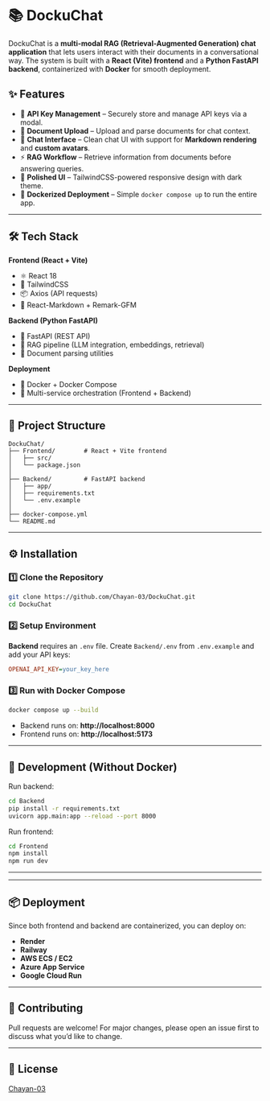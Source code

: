 # 📚 DockuChat  

DockuChat is a **multi-modal RAG (Retrieval-Augmented Generation) chat application** that lets users interact with their documents in a conversational way. The system is built with a **React (Vite) frontend** and a **Python FastAPI backend**, containerized with **Docker** for smooth deployment.  

## ✨ Features  

- 🔑 **API Key Management** – Securely store and manage API keys via a modal.  
- 📂 **Document Upload** – Upload and parse documents for chat context.  
- 💬 **Chat Interface** – Clean chat UI with support for **Markdown rendering** and **custom avatars**.  
- ⚡ **RAG Workflow** – Retrieve information from documents before answering queries.  
- 🎨 **Polished UI** – TailwindCSS-powered responsive design with dark theme.  
- 🐳 **Dockerized Deployment** – Simple `docker compose up` to run the entire app.  

---

## 🛠️ Tech Stack  

**Frontend (React + Vite)**  
- ⚛️ React 18  
- 🎨 TailwindCSS  
- 📦 Axios (API requests)  
- 📝 React-Markdown + Remark-GFM  

**Backend (Python FastAPI)**  
- 🚀 FastAPI (REST API)  
- 🧠 RAG pipeline (LLM integration, embeddings, retrieval)  
- 📄 Document parsing utilities  

**Deployment**  
- 🐳 Docker + Docker Compose  
- 🔄 Multi-service orchestration (Frontend + Backend)  

---

## 📂 Project Structure  

```
DockuChat/
├── Frontend/        # React + Vite frontend
│   ├── src/
│   └── package.json
│
├── Backend/         # FastAPI backend
│   ├── app/
│   ├── requirements.txt
│   └── .env.example
│
├── docker-compose.yml
└── README.md
```

---

## ⚙️ Installation  

### 1️⃣ Clone the Repository  
```bash
git clone https://github.com/Chayan-03/DockuChat.git
cd DockuChat
```

### 2️⃣ Setup Environment  

**Backend** requires an `.env` file. Create `Backend/.env` from `.env.example` and add your API keys:  
```ini
OPENAI_API_KEY=your_key_here
```

### 3️⃣ Run with Docker Compose  
```bash
docker compose up --build
```

- Backend runs on: **http://localhost:8000**  
- Frontend runs on: **http://localhost:5173**  

---

## 🚀 Development (Without Docker)  

Run backend:  
```bash
cd Backend
pip install -r requirements.txt
uvicorn app.main:app --reload --port 8000
```

Run frontend:  
```bash
cd Frontend
npm install
npm run dev
```

---



---

## 📦 Deployment  

Since both frontend and backend are containerized, you can deploy on:  
- **Render**  
- **Railway**  
- **AWS ECS / EC2**  
- **Azure App Service**  
- **Google Cloud Run**  

---

## 🤝 Contributing  

Pull requests are welcome! For major changes, please open an issue first to discuss what you’d like to change.  

---

## 📜 License  

[Chayan-03](https://github.com/Chayan-03)  


